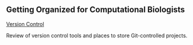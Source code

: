 ## Getting Organized for Computational Biologists

[Version Control](https://github.com/ltcguthrie/Getting_Organized/tree/master/1_Version_Control)

Review of version control tools and places to store Git-controlled projects.


